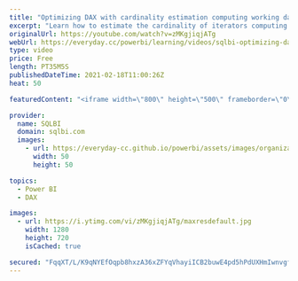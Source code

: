 ```yaml
---
title: "Optimizing DAX with cardinality estimation computing working days"
excerpt: "Learn how to estimate the cardinality of iterators computing the number of working days between two dates. Article and download: https://sql.bi/699689/?aff=yt  This is an important skill when optimizing DAX code.   How to learn DAX: https://www.sqlbi.com/guides/dax/?aff=yt The definitive guide to DAX:"
originalUrl: https://youtube.com/watch?v=zMKgjiqjATg
webUrl: https://everyday.cc/powerbi/learning/videos/sqlbi-optimizing-dax-with-cardinality-estimation-computing-working-days/
type: video
price: Free
length: PT35M5S
publishedDateTime: 2021-02-18T11:00:26Z
heat: 50

featuredContent: "<iframe width=\"800\" height=\"500\" frameborder=\"0\" src=\"https://www.youtube.com/embed/zMKgjiqjATg\" allow=\"accelerometer; autoplay; encrypted-media; gyroscope; picture-in-picture\" allowfullscreen></iframe>"

provider:
  name: SQLBI
  domain: sqlbi.com
  images:
    - url: https://everyday-cc.github.io/powerbi/assets/images/organizations/sqlbi.com-50x50.jpg
      width: 50
      height: 50

topics:
  - Power BI
  - DAX

images:
  - url: https://i.ytimg.com/vi/zMKgjiqjATg/maxresdefault.jpg
    width: 1280
    height: 720
    isCached: true

secured: "FqqXT/L/K9qNYEfOqpb8hxzA36xZFYqVhayiICB2buwE4pd5hPdUXHmIwnvgfnBLZ6+mS3H0i3BVSjzfUFhhXGSY21KzlRmruHDNLx/GOFi5ecEP6xs2FHwJCHdemur2zFhuZS8k0YjJdb4fBS3CCYuofcOiOUEs0GQdc5NJ6p3BCccbyK8ojoMkGfbw8shZjunVVf40yQvBWiLjJWIz1zMVZS6jf2CXdPj0e19O3SOPsrbCIxLDij210MYWmf8I7UeEjzr5ylw1mRAVEaknOXN6tjKENOv2OllfIkyI0h1/h2gisIGBYazcgz3pC2/oy0A7S+3JNyF+1eQF5HvejoXLUTbD8x9T/dgqzL9urysQuNOcTKsKYkb+tM4j8QIFJarkHg3YifQkgJ8eFQt9XdE8Ed+mhEOPhdZPFO9aClI=;Zz0EUTHwb21ByuLRze48QA=="
---
```


